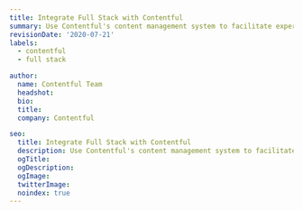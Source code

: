 ```yaml
---
title: Integrate Full Stack with Contentful
summary: Use Contentful's content management system to facilitate experimentation without the need for developer involvement.
revisionDate: '2020-07-21'
labels:
  - contentful
  - full stack

author:
  name: Contentful Team
  headshot:
  bio:
  title:
  company: Contentful

seo:
  title: Integrate Full Stack with Contentful
  description: Use Contentful's content management system to facilitate experimentation without the need for developer involvement.
  ogTitle:
  ogDescription:
  ogImage:
  twitterImage:
  noindex: true
---
```

